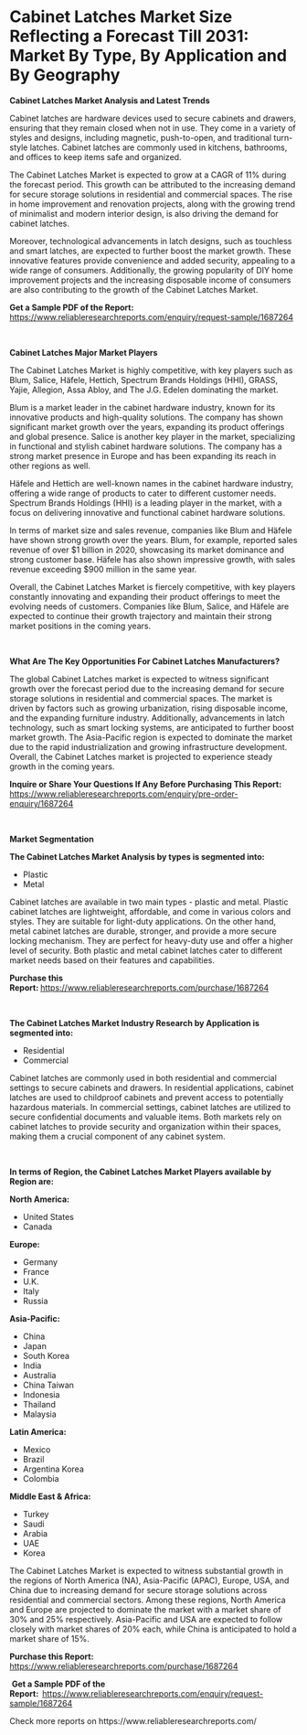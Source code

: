<p><h1>Cabinet Latches Market Size Reflecting a Forecast Till 2031: Market By Type, By Application and By Geography</h1></p><p><strong>Cabinet Latches Market Analysis and Latest Trends</strong></p>
<p><p>Cabinet latches are hardware devices used to secure cabinets and drawers, ensuring that they remain closed when not in use. They come in a variety of styles and designs, including magnetic, push-to-open, and traditional turn-style latches. Cabinet latches are commonly used in kitchens, bathrooms, and offices to keep items safe and organized.</p><p>The Cabinet Latches Market is expected to grow at a CAGR of 11% during the forecast period. This growth can be attributed to the increasing demand for secure storage solutions in residential and commercial spaces. The rise in home improvement and renovation projects, along with the growing trend of minimalist and modern interior design, is also driving the demand for cabinet latches.</p><p>Moreover, technological advancements in latch designs, such as touchless and smart latches, are expected to further boost the market growth. These innovative features provide convenience and added security, appealing to a wide range of consumers. Additionally, the growing popularity of DIY home improvement projects and the increasing disposable income of consumers are also contributing to the growth of the Cabinet Latches Market.</p></p>
<p><strong>Get a Sample PDF of the Report:&nbsp;</strong> <a href="https://www.reliableresearchreports.com/enquiry/request-sample/1687264">https://www.reliableresearchreports.com/enquiry/request-sample/1687264</a></p>
<p>&nbsp;</p>
<p><strong>Cabinet Latches Major Market Players</strong></p>
<p><p>The Cabinet Latches Market is highly competitive, with key players such as Blum, Salice, Häfele, Hettich, Spectrum Brands Holdings (HHI), GRASS, Yajie, Allegion, Assa Abloy, and The J.G. Edelen dominating the market. </p><p>Blum is a market leader in the cabinet hardware industry, known for its innovative products and high-quality solutions. The company has shown significant market growth over the years, expanding its product offerings and global presence. Salice is another key player in the market, specializing in functional and stylish cabinet hardware solutions. The company has a strong market presence in Europe and has been expanding its reach in other regions as well. </p><p>Häfele and Hettich are well-known names in the cabinet hardware industry, offering a wide range of products to cater to different customer needs. Spectrum Brands Holdings (HHI) is a leading player in the market, with a focus on delivering innovative and functional cabinet hardware solutions. </p><p>In terms of market size and sales revenue, companies like Blum and Häfele have shown strong growth over the years. Blum, for example, reported sales revenue of over $1 billion in 2020, showcasing its market dominance and strong customer base. Häfele has also shown impressive growth, with sales revenue exceeding $900 million in the same year. </p><p>Overall, the Cabinet Latches Market is fiercely competitive, with key players constantly innovating and expanding their product offerings to meet the evolving needs of customers. Companies like Blum, Salice, and Häfele are expected to continue their growth trajectory and maintain their strong market positions in the coming years.</p></p>
<p>&nbsp;</p>
<p><strong>What Are The Key Opportunities For Cabinet Latches Manufacturers?</strong></p>
<p><p>The global Cabinet Latches market is expected to witness significant growth over the forecast period due to the increasing demand for secure storage solutions in residential and commercial spaces. The market is driven by factors such as growing urbanization, rising disposable income, and the expanding furniture industry. Additionally, advancements in latch technology, such as smart locking systems, are anticipated to further boost market growth. The Asia-Pacific region is expected to dominate the market due to the rapid industrialization and growing infrastructure development. Overall, the Cabinet Latches market is projected to experience steady growth in the coming years.</p></p>
<p><strong>Inquire or Share Your Questions If Any Before Purchasing This Report:</strong> <a href="https://www.reliableresearchreports.com/enquiry/pre-order-enquiry/1687264">https://www.reliableresearchreports.com/enquiry/pre-order-enquiry/1687264</a></p>
<p>&nbsp;</p>
<p><strong>Market Segmentation</strong></p>
<p><strong>The Cabinet Latches Market Analysis by types is segmented into:</strong></p>
<p><ul><li>Plastic</li><li>Metal</li></ul></p>
<p><p>Cabinet latches are available in two main types - plastic and metal. Plastic cabinet latches are lightweight, affordable, and come in various colors and styles. They are suitable for light-duty applications. On the other hand, metal cabinet latches are durable, stronger, and provide a more secure locking mechanism. They are perfect for heavy-duty use and offer a higher level of security. Both plastic and metal cabinet latches cater to different market needs based on their features and capabilities.</p></p>
<p><strong>Purchase this Report:&nbsp;</strong><a href="https://www.reliableresearchreports.com/purchase/1687264">https://www.reliableresearchreports.com/purchase/1687264</a></p>
<p>&nbsp;</p>
<p><strong>The Cabinet Latches Market Industry Research by Application is segmented into:</strong></p>
<p><ul><li>Residential</li><li>Commercial</li></ul></p>
<p><p>Cabinet latches are commonly used in both residential and commercial settings to secure cabinets and drawers. In residential applications, cabinet latches are used to childproof cabinets and prevent access to potentially hazardous materials. In commercial settings, cabinet latches are utilized to secure confidential documents and valuable items. Both markets rely on cabinet latches to provide security and organization within their spaces, making them a crucial component of any cabinet system.</p></p>
<p>&nbsp;</p>
<p><strong>In terms of Region, the Cabinet Latches Market Players available by Region are:</strong></p>
<p>
    <p> <strong> North America: </strong>
        <ul>
            <li>United States</li>
            <li>Canada</li>
        </ul>
        </p> 
    <p> <strong> Europe: </strong>
        <ul>
            <li>Germany</li>
            <li>France</li>
            <li>U.K.</li>
            <li>Italy</li>
            <li>Russia</li>
        </ul>
        </p> 
    <p> <strong> Asia-Pacific: </strong>
        <ul>
            <li>China</li>
            <li>Japan</li>
            <li>South Korea</li>
            <li>India</li>
            <li>Australia</li>
            <li>China Taiwan</li>
            <li>Indonesia</li>
            <li>Thailand</li>
            <li>Malaysia</li>
        </ul>
        </p> 
    <p> <strong> Latin America: </strong>
        <ul>
            <li>Mexico</li>
            <li>Brazil</li>
            <li>Argentina Korea</li>
            <li>Colombia</li>
        </ul>
        </p> 
    <p> <strong> Middle East & Africa: </strong>
        <ul>
            <li>Turkey</li>
            <li>Saudi</li>
            <li>Arabia</li>
            <li>UAE</li>
            <li>Korea</li>
        </ul>
    </p>
    </p>
<p><p>The Cabinet Latches Market is expected to witness substantial growth in the regions of North America (NA), Asia-Pacific (APAC), Europe, USA, and China due to increasing demand for secure storage solutions across residential and commercial sectors. Among these regions, North America and Europe are projected to dominate the market with a market share of 30% and 25% respectively. Asia-Pacific and USA are expected to follow closely with market shares of 20% each, while China is anticipated to hold a market share of 15%.</p></p>
<p><strong>Purchase this Report: </strong><a href="https://www.reliableresearchreports.com/purchase/1687264">https://www.reliableresearchreports.com/purchase/1687264</a></p>
<p>&nbsp;<strong>Get a Sample PDF of the Report:&nbsp;&nbsp;</strong><a href="https://www.reliableresearchreports.com/enquiry/request-sample/1687264">https://www.reliableresearchreports.com/enquiry/request-sample/1687264</a></p>
<p><strong></strong></p>
<p>Check more reports on https://www.reliableresearchreports.com/</p>
